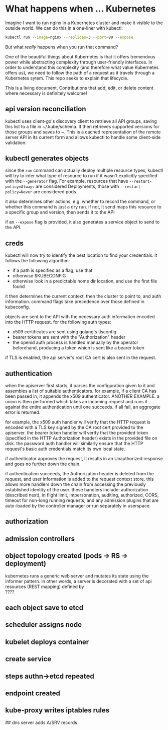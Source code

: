 # What happens when ... Kubernetes

Imagine I want to run nginx in a Kubernetes cluster and make it visible to the outside world. We can do this in a one-liner with kubectl:

```bash
kubectl run --image=nginx --replicas=3 --port=80 --expose
```

But what _really_ happens when you run that command?

One of the beautiful things about Kubernetes is that it offers tremendous power while abstracting complexity through user-friendly interfaces. In order to understand this complexity (and therefore what value Kubernetes offers us), we need to follow the path of a request as it travels through a Kubernetes sytem. This repo seeks to explain that lifecycle.

This is a living document. Contributions that add, edit, or delete content where necessary is definitely welcome!

## api version reconciliation

kubectl uses client-go's discovery client to retrieve all API groups, saving this list to a file in ~/.kube/schema. It then retrieves supported versions for those groups and saves to ~. This is a cached representation of the remote server API in its current form and allows kubectl to handle some client-side validation. 

## kubectl generates objects

since the `run` command can actually deploy multiple resource types, kubectl will try to infer what type of resource to run if it wasn't explicitly specified with the `--generator` flag. For example, resources that have `--restart-policy=Always` are considered Deployments, those with `--restart-policy=Never` are considered pods. 

it also determines other actions, e.g. whether to record the command, or whether this command is just a dry run. if not, it send maps this resource to a specific group and version, then sends it to the API

if an `--expose` flag is provided, it also generates a service object to send to the API.

## creds

kubectl will now try to identify the best location to find your credentials. it follows the following algorithm:

- if a path is specified as a flag, use that
- otherwise $KUBECONFIG
- otherwise look in a predictable home dir location, and use the first file found

it then determines the current context, then the cluster to point to, and auth information. command flags take precedence over those defined in kubeconfig.

objects are sent to the API with the necessary auth information encoded into the HTTP request. for the following auth types:

- x509 certificates are sent using golang's tlsconfig
- bearer tokens are sent with the "Authorization" header
- the openid auth process is handled manually by the operator beforehand, producing a token which is sent like a bearer token

if TLS is enabled, the api server's root CA cert is also sent in the request.

## authentication

when the apiserver first starts, it parses the configuration given to it and assembles a list of suitable authenticators. for example, if a client CA has been passed in, it appends the x509 authenticator. ANOTHER EXAMPLE. a union is then performed which takes an incoming request and runs it against the entire authentication until one succeeds. if all fail, an aggregate error is returned.

for example, the x509 auth handler will verify that the HTTP request is encoded with a TLS key signed by the CA root cert provided to the apiserver. the bearer token handler will verify that the provided token (specified in the HTTP Authorization header) exists in the provided file on disk. the password auth handler will similarly ensure that the HTTP request's basic auth credentials match its own local state.

if authenticator approves the request, it results in an Unauthorized response and goes no further down the chain.

if authentication succeeds, the Authorization header is deleted from the request, and user information is added to the request context store. this allows more handlers down the chain from accessing the previously established identity of the user. these handlers include: authorization (described next), in flight limit, impersonation, auditing, authorized, CORS, timeout for non-long running requests, and any admission plugins that are auto-loaded by the controller manager or run separately in userspace.

## authorization

## admission controllers

## object topology created (pods -> RS -> deployment)

kubernetes runs a generic web server and mutates its state using the informer pattern. in other words, a server is decorated with a set of api resources (REST mapping) defined by  
????

## each object save to etcd

## scheduler assigns node

## kubelet deploys container

## create service

## steps authn->etcd repeated

## endpoint created

## kube-proxy writes iptables rules

## dns server adds A/SRV records